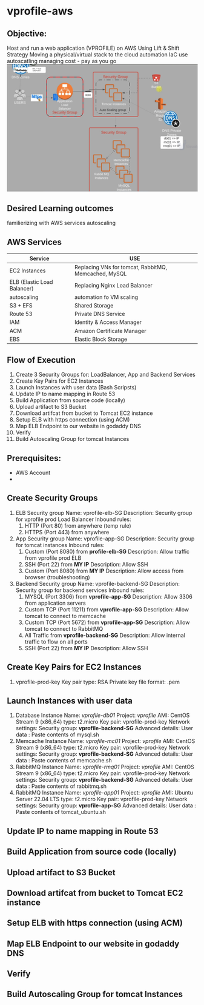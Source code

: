 # vprofile-aws
## Objective: 
Host and run a web application (VPROFILE) on AWS
Using Lift & Shift Strategy 
Moving a physical/virtual stack to the cloud
automation IaC
use autoscatling
managing cost - pay as you go
![Project diagram](./images/AWS_Lift&Shift.png)
## Desired Learning outcomes
familierizing with AWS services
autoscaling

## AWS Services
| Service | USE | 
| ------------- | ------------- | 
| EC2 Instances  | Replacing VNs for tomcat, RabbitMQ, Memcached, MySQL |
| ELB (Elastic Load Balancer)  | Replacing Nginx Load Balancer |
| autoscaling | automation fo VM scaling | 
| S3 + EFS | Shared Storage | 
| Route 53 | Private DNS Service  | 
| IAM | Identity & Access Manager  |
| ACM | Amazon Certificate Manager |
| EBS | Elastic Block Storage |

## Flow of Execution
1. Create 3 Security Groups for:  LoadBalancer, App and Backend Services
2. Create Key Pairs for EC2 Instances
3. Launch Instances with user data (Bash Scripsts)
4. Update IP to name mapping in Route 53
5. Build Application from source code (locally)
6. Upload artifact to S3 Bucket
7. Download artifcat from bucket to Tomcat EC2 instance
8. Setup ELB with https connection (using ACM)
9. Map ELB Endpoint to our website in godaddy DNS
10. Verify
11. Build Autoscaling Group for tomcat Instances


## Prerequisites:
- AWS Account
- 	
## Create Security Groups
1. ELB Security group
    Name: vprofile-elb-SG
    Description: Security group for vprofile prod Load Balancer
    Inbound rules:
    1. HTTP (Port 80) from anywhere (temp rule)
    2. HTTPS (Port 443) from anywhere
2. App Security group
    Name: vprofile-app-SG
    Description: Security group for tomcat instances 
    Inbound rules:
    1. Custom (Port 8080) from **profile-elb-SG**
            Description: Allow traffic from vprofile prod ELB
    2. SSH (Port 22) from **MY IP**
            Description: Allow SSH
    3. Custom (Port 8080) from **MY IP**
            Description: Allow access from browser (troubleshooting)
3. Backend Security group
    Name: vprofile-backend-SG
    Description: Security group for backend services 
    Inbound rules:
    1. MYSQL (Port 3306) from **vprofile-app-SG**
        Description: Allow 3306 from application servers
    2. Custom TCP (Port 11211) from **vprofile-app-SG**
        Description: Allow tomcat to connect to memcache
    3. Custom TCP (Port 5672) from **vprofile-app-SG**
        Description: Allow tomcat to connect to RabbitMQ
    4. All Traffic from **vprofile-backend-SG**
        Description: Allow internal traffic to flow on all ports
    5. SSH (Port 22) from **MY IP**
        Description: Allow SSH

## Create Key Pairs for EC2 Instances
1. vprofile-prod-key
    Key pair type: RSA
    Private key file format: .pem

## Launch Instances with user data
1. Database Instance
    Name: *vprofile-db01*
    Project: *vprofile*
    AMI: CentOS Stream 9 (x86_64)
    type: t2.micro
    Key pair: vprofile-prod-key
    Network settings: Security group: **vprofile-backend-SG**
    Advanced details: User data : Paste contents of mysql.sh
2. Memcache Instance
    Name: *vprofile-mc01*
    Project: *vprofile*
    AMI: CentOS Stream 9 (x86_64)
    type: t2.micro
    Key pair: vprofile-prod-key
    Network settings: Security group: **vprofile-backend-SG**
    Advanced details: User data : Paste contents of memcache.sh
3. RabbitMQ Instance
    Name: *vprofile-rmq01*
    Project: *vprofile*
    AMI: CentOS Stream 9 (x86_64)
    type: t2.micro
    Key pair: vprofile-prod-key
    Network settings: Security group: **vprofile-backend-SG**
    Advanced details: User data : Paste contents of rabbitmq.sh
4. RabbitMQ Instance
    Name: *vprofile-app01*
    Project: *vprofile*
    AMI: Ubuntu Server 22.04 LTS
    type: t2.micro
    Key pair: vprofile-prod-key
    Network settings: Security group: **vprofile-app-SG**
    Advanced details: User data : Paste contents of tomcat_ubuntu.sh

## Update IP to name mapping in Route 53

## Build Application from source code (locally)
## Upload artifact to S3 Bucket
## Download artifcat from bucket to Tomcat EC2 instance
## Setup ELB with https connection (using ACM)
## Map ELB Endpoint to our website in godaddy DNS
## Verify
## Build Autoscaling Group for tomcat Instances

